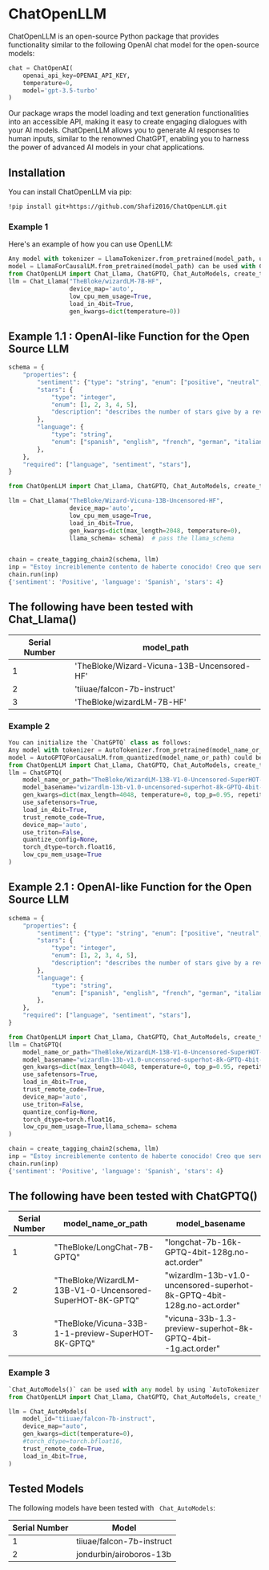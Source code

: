 # ChatOpenLLM

ChatOpenLLM is an open-source Python package that provides functionality similar to the following OpenAI chat model for the open-source models:

```python
chat = ChatOpenAI(
    openai_api_key=OPENAI_API_KEY,
    temperature=0,
    model='gpt-3.5-turbo'
)
```

Our package wraps the model loading and text generation functionalities into an accessible API, making it easy to create engaging dialogues with your AI models. ChatOpenLLM allows you to generate AI responses to human inputs, similar to the renowned ChatGPT, enabling you to harness the power of advanced AI models in your chat applications.

## Installation

You can install ChatOpenLLM via pip:

```
!pip install git+https://github.com/Shafi2016/ChatOpenLLM.git
```

### Example 1

Here's an example of how you can use OpenLLM:

```python
Any model with tokenizer = LlamaTokenizer.from_pretrained(model_path, use_fast=True)
model = LlamaForCausalLM.from_pretrained(model_path) can be used with Chat_Llama()
from ChatOpenLLM import Chat_Llama, ChatGPTQ, Chat_AutoModels, create_tagging_chain2
llm = Chat_Llama("TheBloke/wizardLM-7B-HF", 
                 device_map='auto', 
                 low_cpu_mem_usage=True, 
                 load_in_4bit=True, 
                 gen_kwargs=dict(temperature=0))

```
## Example 1.1 : OpenAI-like Function for the Open Source LLM

```python
schema = {
    "properties": {
        "sentiment": {"type": "string", "enum": ["positive", "neutral", "negative"]},
        "stars": {
            "type": "integer",
            "enum": [1, 2, 3, 4, 5],
            "description": "describes the number of stars give by a reviewer on Amazon",
        },
        "language": {
            "type": "string",
            "enum": ["spanish", "english", "french", "german", "italian"],
        },
    },
    "required": ["language", "sentiment", "stars"],
}

from ChatOpenLLM import Chat_Llama, ChatGPTQ, Chat_AutoModels, create_tagging_chain2

llm = Chat_Llama("TheBloke/Wizard-Vicuna-13B-Uncensored-HF",
                 device_map='auto',
                 low_cpu_mem_usage=True,
                 load_in_4bit=True,
                 gen_kwargs=dict(max_length=2048, temperature=0), 
                 llama_schema= schema)  # pass the llama_schema


chain = create_tagging_chain2(schema, llm)
inp = "Estoy increiblemente contento de haberte conocido! Creo que seremos muy buenos amigos!"
chain.run(inp)
{'sentiment': 'Positive', 'language': 'Spanish', 'stars': 4}

```
## The following have been tested with Chat_Llama()
| Serial Number | model_path |
| ------------- | ---------- |
| 1 | 'TheBloke/Wizard-Vicuna-13B-Uncensored-HF' |
| 2 | 'tiiuae/falcon-7b-instruct' |
| 3 | 'TheBloke/wizardLM-7B-HF' |

### Example 2
```python
You can initialize the `ChatGPTQ` class as follows:
Any model with tokenizer = AutoTokenizer.from_pretrained(model_name_or_path, use_fast=True)
model = AutoGPTQForCausalLM.from_quantized(model_name_or_path) could be used with function.
from ChatOpenLLM import Chat_Llama, ChatGPTQ, Chat_AutoModels, create_tagging_chain2
llm = ChatGPTQ(
    model_name_or_path="TheBloke/WizardLM-13B-V1-0-Uncensored-SuperHOT-8K-GPTQ",
    model_basename="wizardlm-13b-v1.0-uncensored-superhot-8k-GPTQ-4bit-128g.no-act.order",
    gen_kwargs=dict(max_length=4048, temperature=0, top_p=0.95, repetition_penalty=1.15),
    use_safetensors=True, 
    load_in_4bit=True, 
    trust_remote_code=True,
    device_map='auto',
    use_triton=False, 
    quantize_config=None,
    torch_dtype=torch.float16,
    low_cpu_mem_usage=True
)
```

## Example 2.1 : OpenAI-like Function for the Open Source LLM

```python
schema = {
    "properties": {
        "sentiment": {"type": "string", "enum": ["positive", "neutral", "negative"]},
        "stars": {
            "type": "integer",
            "enum": [1, 2, 3, 4, 5],
            "description": "describes the number of stars give by a reviewer on Amazon",
        },
        "language": {
            "type": "string",
            "enum": ["spanish", "english", "french", "german", "italian"],
        },
    },
    "required": ["language", "sentiment", "stars"],
}

from ChatOpenLLM import Chat_Llama, ChatGPTQ, Chat_AutoModels, create_tagging_chain2
llm = ChatGPTQ(
    model_name_or_path="TheBloke/WizardLM-13B-V1-0-Uncensored-SuperHOT-8K-GPTQ",
    model_basename="wizardlm-13b-v1.0-uncensored-superhot-8k-GPTQ-4bit-128g.no-act.order",
    gen_kwargs=dict(max_length=4048, temperature=0, top_p=0.95, repetition_penalty=1.15),
    use_safetensors=True, 
    load_in_4bit=True, 
    trust_remote_code=True,
    device_map='auto',
    use_triton=False, 
    quantize_config=None,
    torch_dtype=torch.float16,
    low_cpu_mem_usage=True,llama_schema= schema
)

chain = create_tagging_chain2(schema, llm)
inp = "Estoy increiblemente contento de haberte conocido! Creo que seremos muy buenos amigos!"
chain.run(inp)
{'sentiment': 'Positive', 'language': 'Spanish', 'stars': 4}

```
## The following have been tested with ChatGPTQ()

| Serial Number | model_name_or_path | model_basename |
| ------------- | ------------------ | -------------- |
| 1 | "TheBloke/LongChat-7B-GPTQ" | "longchat-7b-16k-GPTQ-4bit-128g.no-act.order" |
| 2 | "TheBloke/WizardLM-13B-V1-0-Uncensored-SuperHOT-8K-GPTQ" | "wizardlm-13b-v1.0-uncensored-superhot-8k-GPTQ-4bit-128g.no-act.order" |
| 3 | "TheBloke/Vicuna-33B-1-1-preview-SuperHOT-8K-GPTQ" | "vicuna-33b-1.3-preview-superhot-8k-GPTQ-4bit--1g.act.order" |


### Example 3
```python
`Chat_AutoModels()` can be used with any model by using `AutoTokenizer.from_pretrained(model_id)` and `AutoModelForCausalLM.from_pretrained(model_id)`.
from ChatOpenLLM import Chat_Llama, ChatGPTQ, Chat_AutoModels, create_tagging_chain2

llm = Chat_AutoModels(
    model_id="tiiuae/falcon-7b-instruct",
    device_map="auto",
    gen_kwargs=dict(temperature=0),
    #torch_dtype=torch.bfloat16,
    trust_remote_code=True,
    load_in_4bit=True,
)

```
## Tested Models

The following models have been tested with ` Chat_AutoModels`:

| Serial Number | Model |
| ------------- | ------|
| 1             | tiiuae/falcon-7b-instruct |
| 2             | jondurbin/airoboros-13b |

 

